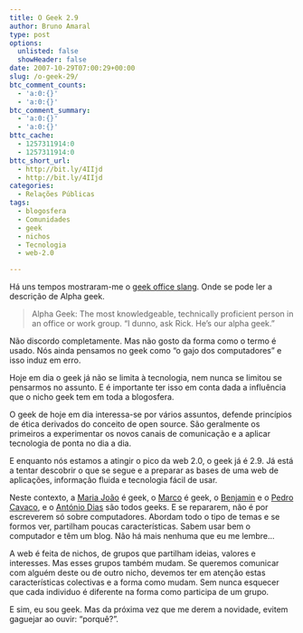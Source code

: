 ```yaml
---
title: O Geek 2.9
author: Bruno Amaral
type: post
options:
  unlisted: false
  showHeader: false
date: 2007-10-29T07:00:29+00:00
slug: /o-geek-29/
btc_comment_counts:
  - 'a:0:{}'
  - 'a:0:{}'
btc_comment_summary:
  - 'a:0:{}'
  - 'a:0:{}'
bttc_cache:
  - 1257311914:0
  - 1257311914:0
bttc_short_url:
  - http://bit.ly/4IIjd
  - http://bit.ly/4IIjd
categories:
  - Relações Públicas
tags:
  - blogosfera
  - Comunidades
  - geek
  - nichos
  - Tecnologia
  - web-2.0

---
```

Há uns tempos mostraram-me o [geek office slang][1]. Onde se pode ler a descrição de Alpha geek.

> Alpha Geek: The most knowledgeable, technically proficient person in an office or work group. &#8220;I dunno, ask Rick. He&#8217;s our alpha geek.&#8221;

Não discordo completamente. Mas não gosto da forma como o termo é usado. Nós ainda pensamos no geek como &#8220;o gajo dos computadores&#8221; e isso induz em erro.

Hoje em dia o geek já não se limita à tecnologia, nem nunca se limitou se pensarmos no assunto. E é importante ter isso em conta dada a influência que o nicho geek tem em toda a blogosfera.

O geek de hoje em dia interessa-se por vários assuntos, defende princípios de ética derivados do conceito de open source. São geralmente os primeiros a experimentar os novos canais de comunicação e a aplicar tecnologia de ponta no dia a dia.

E enquanto nós estamos a atingir o pico da web 2.0, o geek já é 2.9. Já está a tentar descobrir o que se segue e a preparar as bases de uma web de aplicações, informação fluida e tecnologia fácil de usar.

Neste contexto, a [Maria João][2] é geek, o [Marco][3] é geek, o [Benjamin][4] e o [Pedro Cavaco][5], e o [António Dias][6] são todos geeks. E se repararem, não é por escreverem só sobre computadores. Abordam todo o tipo de temas e se formos ver, partilham poucas características. Sabem usar bem o computador e têm um blog. Não há mais nenhuma que eu me lembre&#8230;

A web é feita de nichos, de grupos que partilham ideias, valores e interesses. Mas esses grupos também mudam. Se queremos comunicar com alguém deste ou de outro nicho, devemos ter em atenção estas características colectivas e a forma como mudam. Sem nunca esquecer que cada individuo é diferente na forma como participa de um grupo.

E sim, eu sou geek. Mas da próxima vez que me derem a novidade, evitem gaguejar ao ouvir: &#8220;porquê?&#8221;.

 [1]: http://www.berro.com/joke/geek_office_slang.htm
 [2]: http://jonasnuts.blogs.sapo.pt/
 [3]: http://bitaites.org/
 [4]: http://blog.uncovering.org/
 [5]: http://pedrocavaco.adamastor.org/
 [6]: http://www.marketingdebusca.com